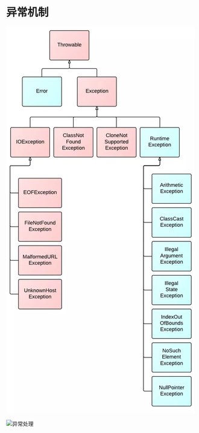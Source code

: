 # 异常机制

<img src="../../插图/\JavaSE核心\JavaSE基础学习/异常处理.png" />



![异常处理](D:\dev\2019dev\code\idea-workspace\Java-HandBook\插图\JavaSE学习\异常处理.png)